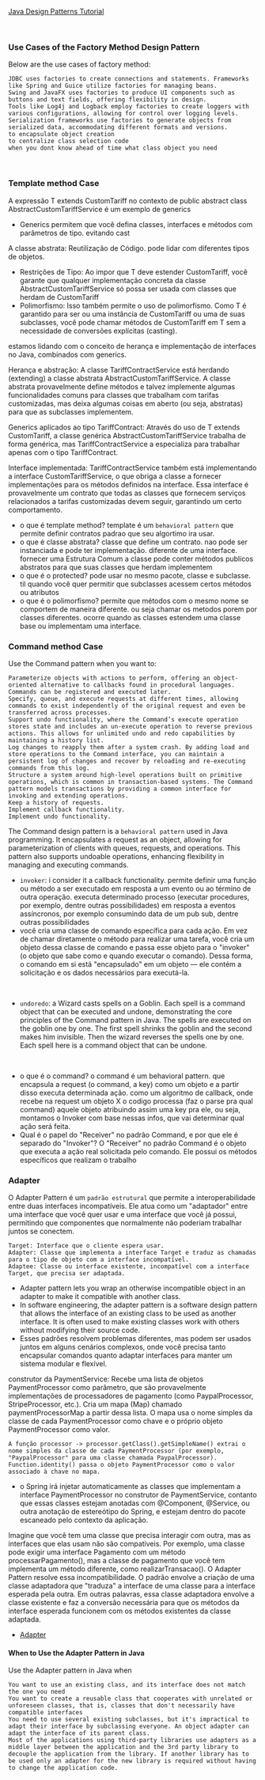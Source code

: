 [Java Design Patterns Tutorial](https://www.geeksforgeeks.org/java-design-patterns/)

<br>


### Use Cases of the Factory Method Design Pattern

Below are the use cases of factory method:

    JDBC uses factories to create connections and statements. Frameworks like Spring and Guice utilize factories for managing beans.
    Swing and JavaFX uses factories to produce UI components such as buttons and text fields, offering flexibility in design.
    Tools like Log4j and Logback employ factories to create loggers with various configurations, allowing for control over logging levels.
    Serialization frameworks use factories to generate objects from serialized data, accommodating different formats and versions.
    to encapsulate object creation
    to centralize class selection code 
    when you dont know ahead of time what class object you need

<br>

### Template method Case

A expressão T extends CustomTariff no contexto de public abstract class AbstractCustomTariffService<T extends CustomTariff> é um exemplo de generics 

- Generics permitem que você defina classes, interfaces e métodos com parâmetros de tipo. evitando cast

A classe abstrata: Reutilização de Código.  pode lidar com diferentes tipos de objetos.

- Restrições de Tipo: Ao impor que T deve estender CustomTariff, você garante que qualquer implementação concreta da classe AbstractCustomTariffService só possa ser usada com classes que herdam de CustomTariff
- Polimorfismo: Isso também permite o uso de polimorfismo. Como T é garantido para ser ou uma instância de CustomTariff ou uma de suas subclasses, você pode chamar métodos de CustomTariff em T sem a necessidade de conversões explícitas (casting).


estamos lidando com o conceito de herança e implementação de interfaces no Java, combinados com generics. 

Herança e abstração: A classe TariffContractService está herdando (extending) a classe abstrata AbstractCustomTariffService. A classe abstrata provavelmente define métodos e talvez implemente algumas funcionalidades comuns para classes que trabalham com tarifas customizadas, mas deixa algumas coisas em aberto (ou seja, abstratas) para que as subclasses implementem.

Generics aplicados ao tipo TariffContract: Através do uso de T extends CustomTariff, a classe genérica AbstractCustomTariffService trabalha de forma genérica, mas TariffContractService a especializa para trabalhar apenas com o tipo TariffContract.

Interface implementada: TariffContractService também está implementando a interface CustomTariffService, o que obriga a classe a fornecer implementações para os métodos definidos na interface. Essa interface é provavelmente um contrato que todas as classes que fornecem serviços relacionados a tarifas customizadas devem seguir, garantindo um certo comportamento.

- o que é template method? template é um `behavioral pattern` que permite definir contratos padrao que seu algortimo ira usar.
- o que é classe abstrata? classe que define um contrato. nao pode ser instanciada e pode ter implementação. diferente de uma interface. fornecer uma Estrutura Comum
a classe pode conter métodos publicos abstratos para que suas classes que herdam implementem
- o que é o protected? pode usar no mesmo pacote, classe e subclasse. til quando você quer permitir que subclasses acessem certos métodos ou atributos
- o que é o polimorfismo? permite que métodos com o mesmo nome se comportem de maneira diferente. ou seja chamar os metodos porem por classes diferentes.  ocorre quando as classes estendem uma classe base ou implementam uma interface.


### Command method Case 
Use the Command pattern when you want to:

    Parameterize objects with actions to perform, offering an object-oriented alternative to callbacks found in procedural languages. Commands can be registered and executed later.
    Specify, queue, and execute requests at different times, allowing commands to exist independently of the original request and even be transferred across processes.
    Support undo functionality, where the Command’s execute operation stores state and includes an un-execute operation to reverse previous actions. This allows for unlimited undo and redo capabilities by maintaining a history list.
    Log changes to reapply them after a system crash. By adding load and store operations to the Command interface, you can maintain a persistent log of changes and recover by reloading and re-executing commands from this log.
    Structure a system around high-level operations built on primitive operations, which is common in transaction-based systems. The Command pattern models transactions by providing a common interface for invoking and extending operations.
    Keep a history of requests.
    Implement callback functionality.
    Implement undo functionality.


The Command design pattern is a `behavioral pattern` used in Java programming. It encapsulates a request as an object, allowing for parameterization of clients with queues, requests, and operations. This pattern also supports undoable operations, enhancing flexibility in managing and executing commands.

- `invoker`: i consider it a callback functionality.
permite definir uma função ou método a ser executado em resposta a um evento ou ao término de outra operação. executa determinado processo (executar procedures, por exemplo, dentre outras possibilidades) em resposta a eventos assíncronos, por exemplo consumindo data de um pub sub, dentre outras possibilidades
- você cria uma classe de comando específica para cada ação. Em vez de chamar diretamente o método para realizar uma tarefa, você cria um objeto dessa classe de comando e passa esse objeto para o "invoker" (o objeto que sabe como e quando executar o comando). Dessa forma, o comando em si está "encapsulado" em um objeto — ele contém a solicitação e os dados necessários para executá-la.

<br>

- `undoredo`: a Wizard casts spells on a Goblin. Each spell is a command object that can be executed and undone, demonstrating the core principles of the Command pattern in Java. The spells are executed on the goblin one by one. The first spell shrinks the goblin and the second makes him invisible. Then the wizard reverses the spells one by one. Each spell here is a command object that can be undone.
<br>

- o que é o command? o command é um behavioral pattern. que encapsula a request (o command, a key) como um objeto e a partir disso executa determinada ação. como um algoritmo de callback, onde recebe na request um objeto X o codigo processa (faz o parse pra qual command) aquele objeto atribuindo assim uma key pra ele, ou seja, montamos o Invoker com base nessas infos, que vai determinar qual ação será feita. 
- Qual é o papel do "Receiver" no padrão Command, e por que ele é separado do "Invoker"? O "Receiver" no padrão Command é o objeto que executa a ação real solicitada pelo comando. Ele possui os métodos específicos que realizam o trabalho


### Adapter

O Adapter Pattern é um `padrão estrutural` que permite a interoperabilidade entre duas interfaces incompatíveis. Ele atua como um "adaptador" entre uma interface que você quer usar e uma interface que você já possui, permitindo que componentes que normalmente não poderiam trabalhar juntos se conectem.

```
Target: Interface que o cliente espera usar.
Adapter: Classe que implementa a interface Target e traduz as chamadas para o tipo de objeto com a interface incompatível.
Adaptee: Classe ou interface existente, incompatível com a interface Target, que precisa ser adaptada.
```

- Adapter pattern lets you wrap an otherwise incompatible object in an adapter to make it compatible with another class.
- In software engineering, the adapter pattern is a software design pattern that allows the interface of an existing class to be used as another interface. It is often used to make existing classes work with others without modifying their source code.
- Esses padrões resolvem problemas diferentes, mas podem ser usados juntos em alguns cenários complexos, onde você precisa tanto encapsular comandos quanto adaptar interfaces para manter um sistema modular e flexível.

construtor da PaymentService: Recebe uma lista de objetos PaymentProcessor como parâmetro, que são provavelmente implementações de processadores de pagamento (como PaypalProcessor, StripeProcessor, etc.).
Cria um mapa (Map) chamado paymentProcessorMap a partir dessa lista. O mapa usa o nome simples da classe de cada PaymentProcessor como chave e o próprio objeto PaymentProcessor como valor.

    A função processor -> processor.getClass().getSimpleName() extrai o nome simples da classe de cada PaymentProcessor (por exemplo, "PaypalProcessor" para uma classe chamada PaypalProcessor).
    Function.identity() passa o objeto PaymentProcessor como o valor associado à chave no mapa.

- o Spring irá injetar automaticamente as classes que implementam a interface PaymentProcessor no construtor de PaymentService, contanto que essas classes estejam anotadas com @Component, @Service, ou outra anotação de estereótipo do Spring, e estejam dentro do pacote escaneado pelo contexto da aplicação.

Imagine que você tem uma classe que precisa interagir com outra, mas as interfaces que elas usam não são compatíveis. Por exemplo, uma classe pode exigir uma interface Pagamento com um método processarPagamento(), mas a classe de pagamento que você tem implementa um método diferente, como realizarTransacao(). O Adapter Pattern resolve essa incompatibilidade.
O padrão envolve a criação de uma classe adaptadora que "traduza" a interface de uma classe para a interface esperada pela outra. Em outras palavras, essa classe adaptadora envolve a classe existente e faz a conversão necessária para que os métodos da interface esperada funcionem com os métodos existentes da classe adaptada.

- [Adapter](https://dzone.com/articles/adapter-design-pattern-in-java)

#### When to Use the Adapter Pattern in Java

Use the Adapter pattern in Java when

    You want to use an existing class, and its interface does not match the one you need
    You want to create a reusable class that cooperates with unrelated or unforeseen classes, that is, classes that don't necessarily have compatible interfaces
    You need to use several existing subclasses, but it's impractical to adapt their interface by subclassing everyone. An object adapter can adapt the interface of its parent class.
    Most of the applications using third-party libraries use adapters as a middle layer between the application and the 3rd party library to decouple the application from the library. If another library has to be used only an adapter for the new library is required without having to change the application code.